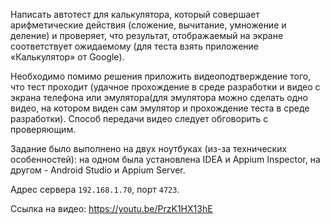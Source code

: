Написать автотест для калькулятора, который совершает арифметические действия (сложение, вычитание, умножение и деление) и проверяет, что результат, отображаемый на экране соответствует ожидаемому (для теста взять приложение «Калькулятор» от Google). 

Необходимо помимо решения приложить видеоподтверждение того, что тест проходит (удачное прохождение в среде разработки и видео с экрана телефона или эмулятора(для эмулятора можно сделать одно видео, на котором виден сам эмулятор и прохождение теста в среде разработки).
Способ передачи видео следует обговорить с проверяющим.

Задание было выполнено на двух ноутбуках (из-за технических особенностей): на одном была установлена IDEA и Appium Inspector, на другом - Android Studio и Appium Server.

Адрес сервера `192.168.1.70`, порт `4723`.

Ссылка на видео: <https://youtu.be/PrzK1HX13hE>
